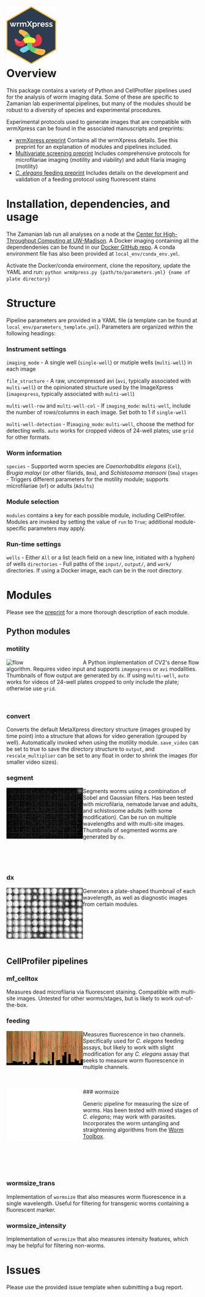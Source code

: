 <img src="img/logo/output.png" alt="hex" align = "left" width="130" />

<br>  
<br>  
<br>  
<br>  
<br>  
<br>  
<br>  

# Overview

This package contains a variety of Python and CellProfiler pipelines used for the analysis of worm imaging data. Some of these are specific to Zamanian lab experimental pipelines, but many of the modules should be robust to a diversity of species and experimental procedures.

Experimental protocols used to generate images that are compatible with wrmXpress can be found in the associated manuscripts and preprints:

- [wrmXpress preprint](https://doi.org/10.1101/2022.05.18.492482)
    Contains all the wrmXpress details. See this preprint for an explanation of modules and pipelines included.
- [Multivariate screening preprint](https://doi.org/10.1101/2022.07.25.501423)
    Includes comprehensive protocols for microfilariae imaging (motility and viability) and adult filaria imaging (motility)
- [*C. elegans* feeding preprint]()
    Includes details on the development and validation of a feeding protocol using fluorescent stains

# Installation, dependencies, and usage

The Zamanian lab run all analyses on a node at the [Center for High-Throughput Computing at UW-Madison](https://chtc.cs.wisc.edu). A Docker imaging containing all the dependendenies can be found in our [Docker GitHub repo](https://github.com/zamanianlab/Docker/tree/main/chtc-imgproc). A conda environment file has also been provided at `local_env/conda_env.yml`.

Activate the Docker/conda environment, clone the repository, update the YAML and run: `python wrmXpress.py {path/to/parameters.yml} {name of plate directory}`

# Structure

Pipeline parameters are provided in a YAML file (a template can be found at `local_env/parameters_template.yml`). Parameters are organized within the following headings:

### Instrument settings

`imaging_mode` - A single well (`single-well`) or mutiple wells (`multi-well`) in each image

`file_structure` - A raw, uncompressed avi (`avi`, typically associated with `multi-well`) or the opinionated structure used by the ImageXpress (`imagexpress`, typically associated with `multi-well`)

`multi-well-row` and `multi-well-col` - If `imaging_mode`: `multi-well`, include the number of rows/columns in each image. Set both to 1 if `single-well`

`multi-well-detection` - If`imaging_mode`: `multi-well`, choose the method for detecting wells. `auto` works for cropped videos of 24-well plates; use `grid` for other formats.

### Worm information

`species` - Supported worm species are *Caenorhabditis elegans* (`Cel`), *Brugia malayi* (or other filarids, `Bma`), and *Schistosoma mansoni* (`Sma`)
`stages` - Triggers different parameters for the motility module; supports microfilariae (`mf`) or adults (`Adults`)

### Module selection

`modules` contains a key for each possible module, including CellProfiler. Modules are invoked by setting the value of `run` to `True`; additional module-specific parameters may apply.

### Run-time settings

`wells` - Either `All` or a list (each field on a new line, initiated with a hyphen) of wells
`directories` - Full paths of the `input/`, `output/`, and `work/` directories. If using a Docker image, each can be in the root directory.

# Modules

Please see the [preprint](https://doi.org/10.1101/2022.05.18.492482) for a more thorough description of each module.

## Python modules

### motility

<img src="img/flow_dx.png" alt="flow" align = "left" width="200" />

A Python implementation of CV2's dense flow algorithm. Requires video input and supports `imagexpress` or `avi` modalities. Thumbnails of flow output are generated by `dx`. If using `multi-well`, `auto` works for videos of 24-well plates cropped to only include the plate; otherwise use `grid`.

<br>

### convert

Converts the default MetaXpress directory structure (images grouped by time point) into a structure that allows for video generation (grouped by well). Automatically invoked when using the motility module. `save_video` can be set to true to save the directory structure to `output`, and `rescale_multiplier` can be set to any float in order to shrink the images (for smaller video sizes).

### segment

<img src="img/segment_dx.png" alt="segment" align = "left" width="200" />

Segments worms using a combination of Sobel and Gaussian filters. Has been tested with microfilaria, nematode larvae and adults, and schistosome adults (with some modification). Can be run on multiple wavelengths and with multi-site images. Thumbnails of segmented worms are generated by `dx`.

<br>
<br>
<br>

### dx

<img src="img/wormsize_dx.png" alt="wormsize" align = "left" width="200" />

Generates a plate-shaped thumbnail of each wavelength, as well as diagnostic images from certain modules.

<br>
<br>
<br>
<br>
<br>

## CellProfiler pipelines

### mf_celltox

Measures dead microfilaria via fluorescent staining. Compatible with multi-site images. Untested for other worms/stages, but is likely to work out-of-the-box.

### feeding

<img src="img/feeding.png" alt="feeding" align = "left" width="200" />

Measures fluorescence in two channels. Specifically used for *C. elegans* feeding assays, but likely to work with slight modification for any *C. elegans* assay that seeks to measure worm fluorescence in multiple channels.

<br>
<br>
### wormsize

<img src="img/straightened.png" alt="straightened" align = "left" width="200" />

Generic pipeline for measuring the size of worms. Has been tested with mixed stages of *C. elegans*; may work with parasites. Incorporates the worm untangling and straightening algorithms from the [Worm Toolbox](https://doi.org/10.1038/nmeth.1984).

<br>
<br>
<br>
<br>

### wormsize_trans

Implementation of `wormsize` that also measures worm fluorescence in a single wavelength. Useful for filtering for transgenic worms containing a fluorescent marker.

### wormsize_intensity

Implementation of `wormsize` that also measures intensity features, which may be helpful for filtering non-worms.

# Issues

Please use the provided issue template when submitting a bug report.
